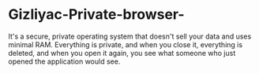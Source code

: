 # Gizliyac-Private-browser-
It's a secure, private operating system that doesn't sell your data and uses minimal RAM. Everything is private, and when you close it, everything is deleted, and when you open it again, you see what someone who just opened the application would see.
